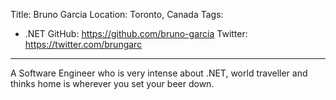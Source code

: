 Title: Bruno Garcia
Location: Toronto, Canada
Tags:
  - .NET
GitHub: https://github.com/bruno-garcia
Twitter: https://twitter.com/brungarc
---
A Software Engineer who is very intense about .NET, world traveller and thinks home is wherever you set your beer down.
